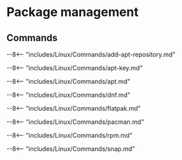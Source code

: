 # Package management

## Commands

--8<-- "includes/Linux/Commands/add-apt-repository.md"

--8<-- "includes/Linux/Commands/apt-key.md"

--8<-- "includes/Linux/Commands/apt.md"

--8<-- "includes/Linux/Commands/dnf.md"

--8<-- "includes/Linux/Commands/flatpak.md"

--8<-- "includes/Linux/Commands/pacman.md"

--8<-- "includes/Linux/Commands/rpm.md"

--8<-- "includes/Linux/Commands/snap.md"